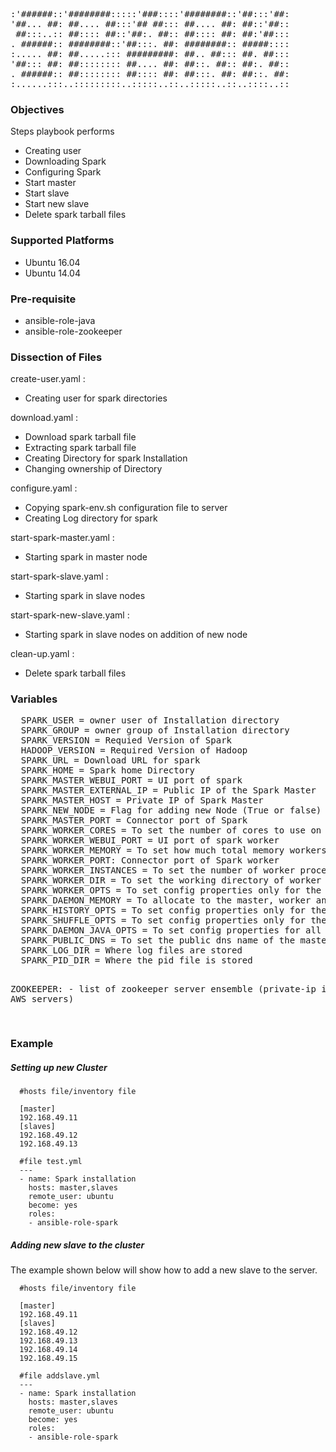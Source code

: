 <pre>

:'######::'########:::::'###::::'########::'##:::'##:
'##... ##: ##.... ##:::'## ##::: ##.... ##: ##::'##::
 ##:::..:: ##:::: ##::'##:. ##:: ##:::: ##: ##:'##:::
. ######:: ########::'##:::. ##: ########:: #####::::
:..... ##: ##.....::: #########: ##.. ##::: ##. ##:::
'##::: ##: ##:::::::: ##.... ##: ##::. ##:: ##:. ##::
. ######:: ##:::::::: ##:::: ##: ##:::. ##: ##::. ##:
:......:::..:::::::::..:::::..::..:::::..::..::::..::
</pre>

<h3>Objectives</h3>
Steps playbook performs

- Creating user
- Downloading Spark
- Configuring Spark
- Start master
- Start slave
- Start new slave
- Delete spark tarball files

<h3>Supported Platforms</h3>

 - Ubuntu 16.04
 - Ubuntu 14.04

<h3>Pre-requisite</h3>
 
 - ansible-role-java
 - ansible-role-zookeeper

<h3>Dissection of Files</h3>

create-user.yaml :

- Creating user for spark directories

download.yaml :

- Download spark tarball file
- Extracting spark tarball file
- Creating Directory for spark Installation
- Changing ownership of Directory

configure.yaml :

- Copying spark-env.sh configuration file to server
- Creating Log directory for spark 

start-spark-master.yaml :

- Starting spark in master node

start-spark-slave.yaml :

- Starting spark in slave nodes

start-spark-new-slave.yaml :

- Starting spark in slave nodes on addition of new node

clean-up.yaml :

- Delete spark tarball files

<h3>Variables</h3>
<pre>
  SPARK_USER = owner user of Installation directory
  SPARK_GROUP = owner group of Installation directory
  SPARK_VERSION = Requied Version of Spark
  HADOOP_VERSION = Required Version of Hadoop
  SPARK_URL = Download URL for spark
  SPARK_HOME = Spark home Directory
  SPARK_MASTER_WEBUI_PORT = UI port of spark
  SPARK_MASTER_EXTERNAL_IP = Public IP of the Spark Master
  SPARK_MASTER_HOST = Private IP of Spark Master 
  SPARK_NEW_NODE = Flag for adding new Node (True or false)
  SPARK_MASTER_PORT = Connector port of Spark
  SPARK_WORKER_CORES = To set the number of cores to use on this machine
  SPARK_WORKER_WEBUI_PORT = UI port of spark worker
  SPARK_WORKER_MEMORY = To set how much total memory workers have to give executors
  SPARK_WORKER_PORT: Connector port of Spark worker
  SPARK_WORKER_INSTANCES = To set the number of worker processes per node
  SPARK_WORKER_DIR = To set the working directory of worker processes
  SPARK_WORKER_OPTS = To set config properties only for the worker (e.g. "-Dx=y")
  SPARK_DAEMON_MEMORY = To allocate to the master, worker and history server themselves (default: 1g).
  SPARK_HISTORY_OPTS = To set config properties only for the history server (e.g. "-Dx=y")
  SPARK_SHUFFLE_OPTS = To set config properties only for the external shuffle service (e.g. "-Dx=y")
  SPARK_DAEMON_JAVA_OPTS = To set config properties for all daemons (e.g. "-Dx=y")
  SPARK_PUBLIC_DNS = To set the public dns name of the master or workers
  SPARK_LOG_DIR = Where log files are stored
  SPARK_PID_DIR = Where the pid file is stored

  ZOOKEEPER: 
    - list of zookeeper server ensemble (private-ip in case of AWS servers)

   
</pre> 


<h3> Example </h3>

<h5>Setting up new Cluster</h5>

```
  #hosts file/inventory file

  [master]
  192.168.49.11
  [slaves]
  192.168.49.12
  192.168.49.13

```
```
  #file test.yml
  ---
  - name: Spark installation
    hosts: master,slaves
    remote_user: ubuntu
    become: yes
    roles:
    - ansible-role-spark
```
<h5>Adding new slave to the cluster</h5>
The example shown below will show how to add a new slave to the server.

```
  #hosts file/inventory file

  [master]
  192.168.49.11
  [slaves]
  192.168.49.12
  192.168.49.13
  192.168.49.14
  192.168.49.15

```


```
  #file addslave.yml
  ---
  - name: Spark installation
    hosts: master,slaves
    remote_user: ubuntu
    become: yes
    roles:
    - ansible-role-spark
```


